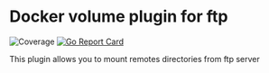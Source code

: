 # Docker volume plugin for ftp

![Coverage](https://img.shields.io/badge/Coverage-37.5%25-yellow)
[![Go Report Card](https://goreportcard.com/badge/github.com/vieux/docker-volume-sshfs)](https://goreportcard.com/report/github.com/t1d333/docker-volume-ftp-driver)

This plugin allows you to mount remotes directories from ftp server
